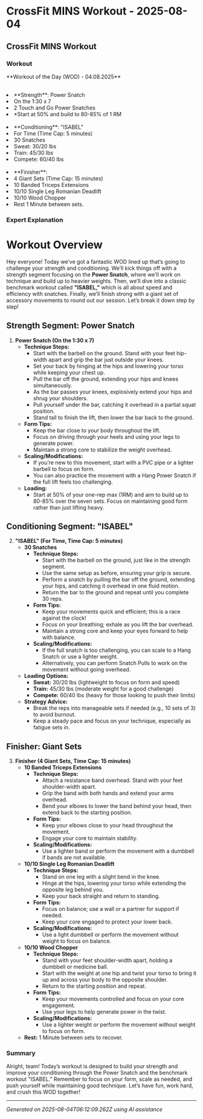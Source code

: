 # CrossFit MINS Workout - 2025-08-04

## CrossFit MINS Workout

### Workout
<p class="mb-2">**Workout of the Day (WOD) - 04.08.2025**</p><br><li class="ml-4">**Strength**: Power Snatch</li><li class="ml-4">On the 1:30 x 7</li><li class="ml-4">2 Touch and Go Power Snatches</li><li class="ml-4">*Start at 50% and build to 80-85% of 1 RM</li><br><li class="ml-4">**Conditioning**: "ISABEL"</li><li class="ml-4">For Time (Time Cap: 5 minutes)</li><li class="ml-4">30 Snatches</li><li class="ml-4">Sweat: 30/20 lbs</li><li class="ml-4">Train: 45/30 lbs</li><li class="ml-4">Compete: 60/40 lbs</li><br><li class="ml-4">**Finisher**:</li><li class="ml-4">4 Giant Sets (Time Cap: 15 minutes)</li><li class="ml-4">10 Banded Triceps Extensions</li><li class="ml-4">10/10 Single Leg Romanian Deadlift</li><li class="ml-4">10/10 Wood Chopper</li><li class="ml-4">Rest 1 Minute between sets.</li>

### Expert Explanation
# Workout Overview
Hey everyone! Today we’ve got a fantastic WOD lined up that’s going to challenge your strength and conditioning. We’ll kick things off with a strength segment focusing on the **Power Snatch**, where we’ll work on technique and build up to heavier weights. Then, we’ll dive into a classic benchmark workout called **"ISABEL,"** which is all about speed and efficiency with snatches. Finally, we’ll finish strong with a giant set of accessory movements to round out our session. Let’s break it down step by step!

## Strength Segment: Power Snatch
1. **Power Snatch (On the 1:30 x 7)**
   - **Technique Steps:**
     - Start with the barbell on the ground. Stand with your feet hip-width apart and grip the bar just outside your knees.
     - Set your back by hinging at the hips and lowering your torso while keeping your chest up.
     - Pull the bar off the ground, extending your hips and knees simultaneously.
     - As the bar passes your knees, explosively extend your hips and shrug your shoulders.
     - Pull yourself under the bar, catching it overhead in a partial squat position.
     - Stand tall to finish the lift, then lower the bar back to the ground.
   - **Form Tips:**
     - Keep the bar close to your body throughout the lift.
     - Focus on driving through your heels and using your legs to generate power.
     - Maintain a strong core to stabilize the weight overhead.
   - **Scaling/Modifications:**
     - If you’re new to this movement, start with a PVC pipe or a lighter barbell to focus on form.
     - You can also practice the movement with a Hang Power Snatch if the full lift feels too challenging.
   - **Loading:**
     - Start at 50% of your one-rep max (1RM) and aim to build up to 80-85% over the seven sets. Focus on maintaining good form rather than just lifting heavy.

## Conditioning Segment: "ISABEL"
2. **"ISABEL" (For Time, Time Cap: 5 minutes)**
   - **30 Snatches**
     - **Technique Steps:**
       - Start with the barbell on the ground, just like in the strength segment.
       - Use the same setup as before, ensuring your grip is secure.
       - Perform a snatch by pulling the bar off the ground, extending your hips, and catching it overhead in one fluid motion.
       - Return the bar to the ground and repeat until you complete 30 reps.
     - **Form Tips:**
       - Keep your movements quick and efficient; this is a race against the clock!
       - Focus on your breathing; exhale as you lift the bar overhead.
       - Maintain a strong core and keep your eyes forward to help with balance.
     - **Scaling/Modifications:**
       - If the full snatch is too challenging, you can scale to a Hang Snatch or use a lighter weight.
       - Alternatively, you can perform Snatch Pulls to work on the movement without going overhead.
   - **Loading Options:**
     - **Sweat:** 30/20 lbs (lightweight to focus on form and speed)
     - **Train:** 45/30 lbs (moderate weight for a good challenge)
     - **Compete:** 60/40 lbs (heavy for those looking to push their limits)
   - **Strategy Advice:**
     - Break the reps into manageable sets if needed (e.g., 10 sets of 3) to avoid burnout.
     - Keep a steady pace and focus on your technique, especially as fatigue sets in.

## Finisher: Giant Sets
3. **Finisher (4 Giant Sets, Time Cap: 15 minutes)**
   - **10 Banded Triceps Extensions**
     - **Technique Steps:**
       - Attach a resistance band overhead. Stand with your feet shoulder-width apart.
       - Grip the band with both hands and extend your arms overhead.
       - Bend your elbows to lower the band behind your head, then extend back to the starting position.
     - **Form Tips:**
       - Keep your elbows close to your head throughout the movement.
       - Engage your core to maintain stability.
     - **Scaling/Modifications:**
       - Use a lighter band or perform the movement with a dumbbell if bands are not available.
   - **10/10 Single Leg Romanian Deadlift**
     - **Technique Steps:**
       - Stand on one leg with a slight bend in the knee.
       - Hinge at the hips, lowering your torso while extending the opposite leg behind you.
       - Keep your back straight and return to standing.
     - **Form Tips:**
       - Focus on balance; use a wall or a partner for support if needed.
       - Keep your core engaged to protect your lower back.
     - **Scaling/Modifications:**
       - Use a light dumbbell or perform the movement without weight to focus on balance.
   - **10/10 Wood Chopper**
     - **Technique Steps:**
       - Stand with your feet shoulder-width apart, holding a dumbbell or medicine ball.
       - Start with the weight at one hip and twist your torso to bring it up and across your body to the opposite shoulder.
       - Return to the starting position and repeat.
     - **Form Tips:**
       - Keep your movements controlled and focus on your core engagement.
       - Use your legs to help generate power in the twist.
     - **Scaling/Modifications:**
       - Use a lighter weight or perform the movement without weight to focus on form.
   - **Rest:** 1 Minute between sets to recover.

### Summary
Alright, team! Today’s workout is designed to build your strength and improve your conditioning through the Power Snatch and the benchmark workout "ISABEL." Remember to focus on your form, scale as needed, and push yourself while maintaining good technique. Let’s have fun, work hard, and crush this WOD together!

---
*Generated on 2025-08-04T06:12:09.262Z using AI assistance*
